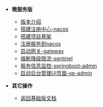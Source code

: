 <!-- 这是目录树文件 -->

- **微服务版**
	- [版本介绍](/sp-cloud/README)
	- [搭建注册中心-nacos](/sp-cloud/nacos)
	- [搭建项目基架](/sp-cloud/create-project)
	- [注册服务到nacos](/sp-cloud/reg-service)
	- [启动网关-gateway](/sp-cloud/gateway)
	- [熔断降级限流-sentinel](/sp-cloud/sentinel)
	- [服务信息监控-springboot-admin](/sp-cloud/springboot-admin)
	- [启动后台管理UI页面-sp-admin](/sp-cloud/sp-admin)	
- **其它操作**
	- [返回基础版文档](/README)





<br/><br/><br/><br/><br/><br/>



